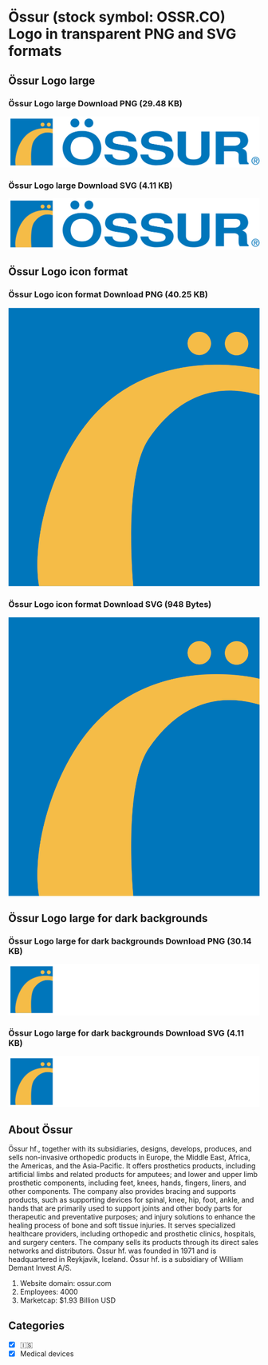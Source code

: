 # Össur (stock symbol: OSSR.CO) Logo in transparent PNG and SVG formats

## Össur Logo large

### Össur Logo large Download PNG (29.48 KB)

![Össur Logo large Download PNG (29.48 KB)](/img/orig/OSSR.CO_BIG-e0e7fe79.png)

### Össur Logo large Download SVG (4.11 KB)

![Össur Logo large Download SVG (4.11 KB)](/img/orig/OSSR.CO_BIG-051c739d.svg)

## Össur Logo icon format

### Össur Logo icon format Download PNG (40.25 KB)

![Össur Logo icon format Download PNG (40.25 KB)](/img/orig/OSSR.CO-95a39922.png)

### Össur Logo icon format Download SVG (948 Bytes)

![Össur Logo icon format Download SVG (948 Bytes)](/img/orig/OSSR.CO-a85310c8.svg)

## Össur Logo large for dark backgrounds

### Össur Logo large for dark backgrounds Download PNG (30.14 KB)

![Össur Logo large for dark backgrounds Download PNG (30.14 KB)](/img/orig/OSSR.CO_BIG.D-aaf957df.png)

### Össur Logo large for dark backgrounds Download SVG (4.11 KB)

![Össur Logo large for dark backgrounds Download SVG (4.11 KB)](/img/orig/OSSR.CO_BIG.D-b3bd1f1f.svg)

## About Össur

Össur hf., together with its subsidiaries, designs, develops, produces, and sells non-invasive orthopedic products in Europe, the Middle East, Africa, the Americas, and the Asia-Pacific. It offers prosthetics products, including artificial limbs and related products for amputees; and lower and upper limb prosthetic components, including feet, knees, hands, fingers, liners, and other components. The company also provides bracing and supports products, such as supporting devices for spinal, knee, hip, foot, ankle, and hands that are primarily used to support joints and other body parts for therapeutic and preventative purposes; and injury solutions to enhance the healing process of bone and soft tissue injuries. It serves specialized healthcare providers, including orthopedic and prosthetic clinics, hospitals, and surgery centers. The company sells its products through its direct sales networks and distributors. Össur hf. was founded in 1971 and is headquartered in Reykjavik, Iceland. Össur hf. is a subsidiary of William Demant Invest A/S.

1. Website domain: ossur.com
2. Employees: 4000
3. Marketcap: $1.93 Billion USD


## Categories
- [x] 🇮🇸
- [x] Medical devices
